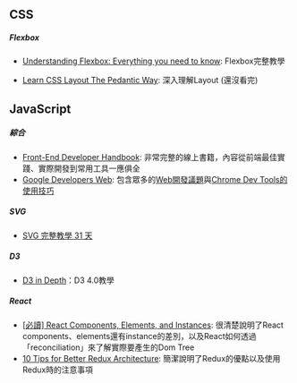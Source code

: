 
## CSS

##### Flexbox
- [Understanding Flexbox: Everything you need to know](https://medium.freecodecamp.com/understanding-flexbox-everything-you-need-to-know-b4013d4dc9af#.p1max4l8z): Flexbox完整教學

- [Learn CSS Layout The Pedantic Way](http://book.mixu.net/css/): 深入理解Layout (還沒看完)

## JavaScript

##### 綜合
- [Front-End Developer Handbook](https://www.gitbook.com/book/frontendmasters/front-end-handbook/details): 非常完整的線上書籍，內容從前端最佳實踐、實際開發到常用工具一應俱全
- [Google Developers Web](https://developers.google.com/web/): 包含眾多的[Web開發議題](https://developers.google.com/web/fundamentals/)與[Chrome Dev Tools的使用技巧](https://developers.google.com/web/tools/)

##### SVG
- [SVG 完整教學 31 天](http://www.oxxostudio.tw/articles/201410/svg-tutorial.html)

##### D3
- [D3 in Depth](http://d3indepth.com/)：D3 4.0教學

##### React
- [[必讀] React Components, Elements, and Instances](https://facebook.github.io/react/blog/2015/12/18/react-components-elements-and-instances.html): 很清楚說明了React components、elements還有instance的差別，以及React如何透過「reconciliation」來了解實際要產生的Dom Tree
- [10 Tips for Better Redux Architecture](https://medium.com/javascript-scene/10-tips-for-better-redux-architecture-69250425af44#.piofe8wz7): 簡潔說明了Redux的優點以及使用Redux時的注意事項
